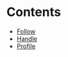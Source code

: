 

# Contents
- [Follow](/contracts/libraries/svgs/Follow)
- [Handle](/contracts/libraries/svgs/Handle)
- [Profile](/contracts/libraries/svgs/Profile)

